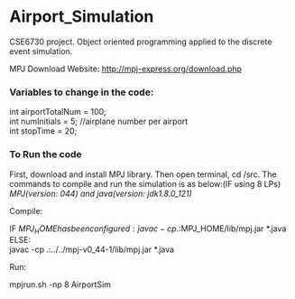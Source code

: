 # Airport_Simulation
CSE6730 project. Object oriented programming applied to the discrete event simulation.

MPJ Download Website: http://mpj-express.org/download.php 

### Variables to change in the code:
int airportTotalNum = 100;  
int numInitials = 5; //airplane number per airport  
int stopTime = 20;  

### To Run the code
First, download and install MPJ library. Then open terminal, cd /src. The commands to compile and run the simulation is as below:(IF using 8 LPs)  
_MPJ(version: 044) and java(version: jdk1.8.0_121)_

Compile: 

IF $MPJ_HOME has been configured:  
  javac -cp .:$MPJ_HOME/lib/mpj.jar *.java  
ELSE:  
  javac -cp .:../../mpj-v0_44-1/lib/mpj.jar *.java

Run:

mpjrun.sh -np 8 AirportSim

